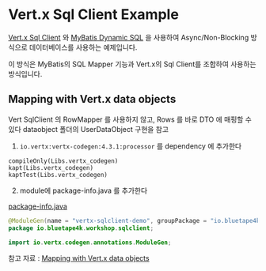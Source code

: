 # Vert.x Sql Client Example

[Vert.x Sql Client](https://vertx.io/docs/vertx-sql-client/java/) 와
[MyBatis Dynamic SQL](https://mybatis.org/mybatis-dynamic-sql/docs/introduction.html) 을
사용하여 Async/Non-Blocking 방식으로 데이터베이스를 사용하는 예제입니다.

이 방식은 MyBatis의 SQL Mapper 기능과 Vert.x의 Sql Client를 조합하여 사용하는 방식입니다.

## Mapping with Vert.x data objects

Vert SqlClient 의 RowMapper 를 사용하지 않고, Rows 를 바로 DTO 에 매핑할 수 있다
dataobject 폴더의 UserDataObject 구현을 참고

1. `io.vertx:vertx-codegen:4.3.1:processor` 를 dependency 에 추가한다

```
compileOnly(Libs.vertx_codegen)
kapt(Libs.vertx_codegen)
kaptTest(Libs.vertx_codegen)
```

2. module에 package-info.java 를 추가한다

[package-info.java](src/main/java/io/bluetape4k/workshop/sqlclient/package-info.java)

```java
@ModuleGen(name = "vertx-sqlclient-demo", groupPackage = "io.bluetape4k.workshop.sqlclient")
package io.bluetape4k.workshop.sqlclient;

import io.vertx.codegen.annotations.ModuleGen;
```

참고 자료 :
[Mapping with Vert.x data objects](https://vertx.io/docs/vertx-sql-client-templates/java/#_mapping_with_vert_x_data_objects)
